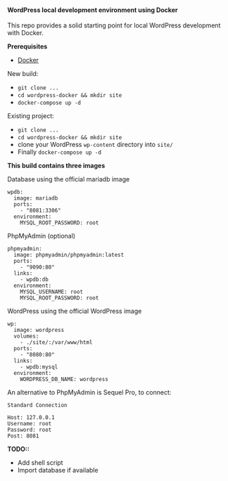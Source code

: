 #### WordPress local development environment using Docker

This repo provides a solid starting point for local WordPress development with Docker. 

**Prerequisites**
* [Docker](https://www.docker.com/)

New build:
* `git clone ...` 
* `cd wordpress-docker && mkdir site`
* `docker-compose up -d` 

Existing project:
* `git clone ...`
* `cd wordpress-docker && mkdir site`
* clone your WordPress `wp-content` directory into `site/`
* Finally `docker-compose up -d`

**This build contains three images**

Database using the official mariadb image
```
wpdb:
  image: mariadb
  ports:
    - "8081:3306"
  environment:
    MYSQL_ROOT_PASSWORD: root
```

PhpMyAdmin (optional)
```
phpmyadmin:
  image: phpmyadmin/phpmyadmin:latest
  ports:
    - "9090:80"
  links:
    - wpdb:db
  environment:
    MYSQL_USERNAME: root
    MYSQL_ROOT_PASSWORD: root
```

WordPress using the official WordPress image
```
wp: 
  image: wordpress
  volumes:
    - ./site/:/var/www/html
  ports:
    - "8080:80"
  links: 
    - wpdb:mysql
  environment: 
    WORDPRESS_DB_NAME: wordpress
```

An alternative to PhpMyAdmin is Sequel Pro, to connect:

```
Standard Connection

Host: 127.0.0.1
Username: root
Password: root
Post: 8081
```

**TODO::**

* Add shell script
* Import database if available